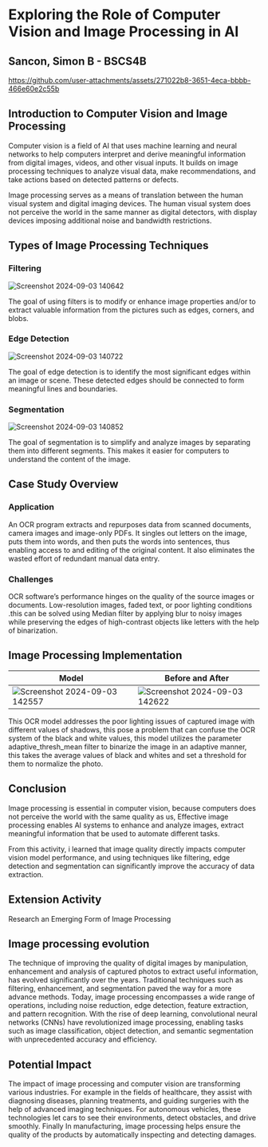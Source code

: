# Exploring the Role of Computer Vision and Image Processing in AI
## Sancon, Simon B - BSCS4B

https://github.com/user-attachments/assets/271022b8-3651-4eca-bbbb-466e60e2c55b

## Introduction to Computer Vision and Image Processing
Computer vision is a field of AI that uses machine learning and neural networks to help computers interpret and derive meaningful information from digital images, videos, and other visual inputs. It builds on image processing techniques to analyze visual data, make recommendations, and take actions based on detected patterns or defects.

Image processing serves as a means of translation between the human visual system and digital imaging devices. The human visual system does not perceive the world in the same manner as digital detectors, with display devices imposing additional noise and bandwidth restrictions.

## Types of Image Processing Techniques

### Filtering
![Screenshot 2024-09-03 140642](https://github.com/user-attachments/assets/858251c3-9898-42a7-ad6c-b2cf90bf3b1e)

The goal of using filters is to modify or enhance image properties and/or to extract valuable information from the pictures such as edges, corners, and blobs. 

### Edge Detection

![Screenshot 2024-09-03 140722](https://github.com/user-attachments/assets/d3a356da-688a-4503-b2ba-bda1584be759)

The goal of edge detection is to identify the most significant edges within an image or scene. These detected edges should be connected to form meaningful lines and boundaries.

### Segmentation

![Screenshot 2024-09-03 140852](https://github.com/user-attachments/assets/c084a0eb-9c91-43c1-9c75-a15d27a1c5c1)

The goal of  segmentation  is to simplify and analyze images by separating them into different segments. This makes it easier for computers to understand the content of the image.

## Case Study Overview

### Application

An OCR program extracts and repurposes data from scanned documents, camera images and image-only PDFs. It singles out letters on the image, puts them into words, and then puts the words into sentences, thus enabling access to and editing of the original content. It also eliminates the wasted effort of redundant manual data entry.

### Challenges

OCR software’s performance hinges on the quality of the source images or documents. Low-resolution images, faded text, or poor lighting conditions .this can be solved using Median filter by applying blur to noisy images while preserving the edges of high-contrast objects like letters with the help of binarization.

## Image Processing Implementation

| Model                  |Before and After           |
|--------------------------|--------------------------|
| ![Screenshot 2024-09-03 142557](https://github.com/user-attachments/assets/cd996441-ffb3-479a-87bb-ff511fb52b5d)   | ![Screenshot 2024-09-03 142622](https://github.com/user-attachments/assets/0667812f-de82-4a93-8446-1d9b552ee787)   |

This OCR model addresses the poor lighting issues of captured image with different values of shadows, this pose a problem that can confuse the OCR system of the black and white values, this model utilizes the parameter adaptive_thresh_mean filter to binarize the image in an adaptive manner, this takes the average values of black and whites and set a threshold for them to normalize the photo.

## Conclusion

Image processing is essential in computer vision, because computers does not perceive the world with the same quality as us,  Effective image processing enables AI systems to enhance and analyze images, extract meaningful information that be used to automate different tasks.

From this activity, i learned that image quality directly impacts computer vision model performance, and using techniques like filtering, edge detection and segmentation can significantly improve the accuracy of data extraction.

## Extension Activity
Research an Emerging Form of Image Processing

## Image processing evolution

The technique of improving the quality of digital images by manipulation, enhancement and analysis of captured photos to extract useful information, has evolved significantly over the years. Traditional techniques such as filtering, enhancement, and segmentation paved the way for a more advance methods. Today, image processing encompasses a wide range of operations, including noise reduction, edge detection, feature extraction, and pattern recognition. With the rise of deep learning, convolutional neural networks (CNNs) have revolutionized image processing, enabling tasks such as image classification, object detection, and semantic segmentation with unprecedented accuracy and efficiency.

## Potential Impact

The impact of image processing and computer vision are transforming various industries. For example in the fields of healthcare, they assist with diagnosing diseases, planning treatments, and guiding surgeries with the help of advanced imaging techniques. For autonomous vehicles, these technologies let cars to see their environments, detect obstacles, and drive smoothly. Finally In manufacturing, image processing helps ensure the quality of the products by automatically inspecting and detecting damages.







